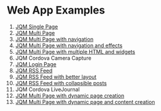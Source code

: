 Web App Examples
================

1. [JQM Single Page](http://htmlpreview.github.com/?https://github.com/leoz2011/web-app-examples/blob/master/jqm-one-page/index.html)
2. [JQM Multi Page](http://htmlpreview.github.com/?https://github.com/leoz2011/web-app-examples/blob/master/jqm-multi-page/index.html)
3. [JQM Multi Page with navigation](http://htmlpreview.github.com/?https://github.com/leoz2011/web-app-examples/blob/master/jqm-multi-page-nav/index.html)
4. [JQM Multi Page with navigation and effects](http://htmlpreview.github.com/?https://github.com/leoz2011/web-app-examples/blob/master/jqm-multi-page-complex/index.html)
5. [JQM Multi Page with multiple HTML and widgets](http://rawgithub.com/leoz2011/web-app-examples/master/jqm-multi-page-more-complex/index.html)
6. JQM Cordova Camera Capture
7. [JQM Login Page](http://rawgithub.com/leoz2011/web-app-examples/master/jqm-login-page/index.html)
8. [JQM RSS Feed](http://htmlpreview.github.com/?https://github.com/leoz2011/web-app-examples/blob/master/jqm-rss-feed/index.html)
9. [JQM RSS Feed with better layout](http://htmlpreview.github.com/?https://github.com/leoz2011/web-app-examples/blob/master/jqm-rss-feed-complex/index.html)
10. [JQM RSS Feed with collapsible posts](http://htmlpreview.github.com/?https://github.com/leoz2011/web-app-examples/blob/master/jqm-rss-feed-more-complex/index.html)
11. JQM Cordova LiveJournal
12. [JQM Multi Page with dynamic page creation](http://htmlpreview.github.com/?https://github.com/leoz2011/web-app-examples/blob/master/jqm-multi-page-dynamic/index.html)
13. [JQM Multi Page with dynamic page and content creation](http://htmlpreview.github.com/?https://github.com/leoz2011/web-app-examples/blob/master/jqm-multi-page-content-dynamic/index.html)
